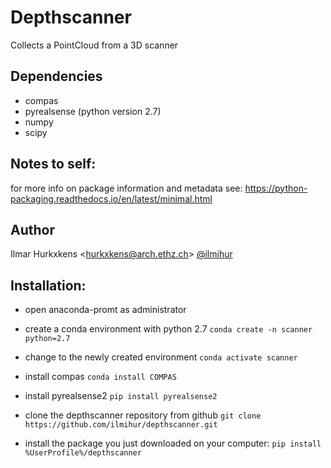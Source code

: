 # Depthscanner
Collects a PointCloud from a 3D scanner

## Dependencies
- compas
- pyrealsense (python version 2.7)
- numpy
- scipy

## Notes to self:
for more info on package information and metadata see:
https://python-packaging.readthedocs.io/en/latest/minimal.html

## Author

Ilmar Hurkxkens <<hurkxkens@arch.ethz.ch>> [@ilmihur](https://github.com/ilmihur/)

## Installation:
- open anaconda-promt as administrator
- create a conda environment with python 2.7 `conda create -n scanner python=2.7`
- change to the newly created environment `conda activate scanner`
- install compas `conda install COMPAS`
- install pyrealsense2 `pip install pyrealsense2`

- clone the depthscanner repository from github `git clone https://github.com/ilmihur/depthscanner.git`
- install the package you just downloaded on your computer: `pip install %UserProfile%/depthscanner`
